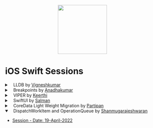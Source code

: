<p align="center">
  <img height="160" src="https://d2908q01vomqb2.cloudfront.net/0716d9708d321ffb6a00818614779e779925365c/2021/08/26/swift.png" />
</p>

# iOS Swift Sessions
<details>
<summary> &nbsp;&nbsp; LLDB by <a href="#">Vigneshkumar</a></summary>

  - [Session - Date: 00-00-2022](#)
</details>

<details>
<summary> &nbsp;&nbsp; Breakpoints by <a href="#">Anadhakumar</a></summary>

  - [Session - Date: 00-00-2022](#)
</details>

<details>
<summary> &nbsp;&nbsp; VIPER by <a href="https://github.com/Keerthi-Sparkout">Keerthi</a></summary>

1. [VIPER Introduction - Date: 11-April-2022](#)
</details>

<details>
<summary> &nbsp;&nbsp; SwiftUI by <a href="https://github.com/mohamed-salman-7">Salman</a></summary>

1. [SwiftUI Modifiers - Date: 16-April-2022](#)
</details>

<details>
<summary> &nbsp;&nbsp; CoreData Light Weight Migration by <a href="https://github.com/Parthipan-Sparkout">Partipan</a></summary>

- [Session - Date: 18-April-2022](#)
</details>

<details open>
<summary> &nbsp;&nbsp; DispatchWorkItem and OperationQueue by <a href="https://github.com/shanmugam105">Shanmugarajeshwaran</a></summary>

- [Session - Date: 19-April-2022](https://github.com/shanmugam105/DispatchWorkItem-Example)
</details>
